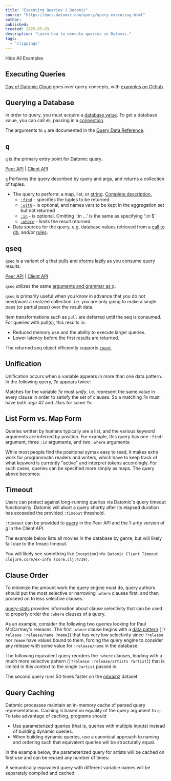 ```yaml
---
title: "Executing Queries | Datomic"
source: "https://docs.datomic.com/query/query-executing.html"
author:
published:
created: 2025-05-03
description: "Learn how to execute queries in Datomic."
tags:
  - "clippings"
---
```

Hide All Examples

## Executing Queries

[Day of Datomic Cloud](https://www.youtube.com/watch?v=qplsC2Q2xBA&t=8s) goes over query concepts, with [examples on Github](https://github.com/cognitect-labs/day-of-datomic-cloud).

## Querying a Database

In order to query, you must acquire a [database value](https://docs.datomic.com/whatis/data-model.html#database). To get a database value, you can call `db`, passing in a [connection](https://docs.datomic.com/clojure/index.html#datomic.api/connect).

The arguments to `q` are documented in the [Query Data Reference](https://docs.datomic.com/query/query-data-reference.html).

## q

`q` is the primary entry point for Datomic query.

[Peer API](https://docs.datomic.com/clojure/index.html#datomic.api/q) | [Client API](https://docs.datomic.com/client-api/datomic.client.api.html#var-q)

`q` Performs the query described by query and args, and returns a collection of tuples.

- The query to perform: a map, list, or [string](https://docs.datomic.com/query/#work-with-data-structures). [Complete description.](https://docs.datomic.com/query/query-data-reference.html)
	- [`:find`](https://docs.datomic.com/query/query-data-reference.html#find-specs) - specifies the tuples to be returned.
	- [`:with`](https://docs.datomic.com/query/query-data-reference.html#with) - is optional, and names vars to be kept in the aggregation set but not returned
	- [`:in`](https://docs.datomic.com/query/query-data-reference.html#inputs) - is optional. Omitting ':in …' is the same as specifying ':in $'
	- [`:where`](https://docs.datomic.com/query/query-data-reference.html#where-clauses) - limits the result returned
- Data sources for the query, e.g. database values retrieved from a [call to db](https://docs.datomic.com/query/#querying-a-database), and/or [rules](https://docs.datomic.com/query/query-data-reference.html#rules).

## qseq

`qseq` is a variant of `q` that [pulls](https://docs.datomic.com/query/query-data-reference.html#pull-expressions) and [xforms](https://docs.datomic.com/query/query-pull.html#xform-option) lazily as you consume query results.

[Peer API](https://docs.datomic.com/clojure/index.html#datomic.api/qseq) | [Client API](https://docs.datomic.com/client-api/datomic.client.api.html#var-qseq)

`qseq` utilizes the same [arguments and grammar as q](https://docs.datomic.com/query/query-data-reference.html#arg-grammar).

`qseq` is primarily useful when you know in advance that you do not need/want a realized collection. i.e. you are only going to make a single pass (or partial pass) over the result data.

Item transformations such as `pull` are deferred until the seq is consumed. For queries with pull(s), this results in:

- Reduced memory use and the ability to execute larger queries.
- Lower latency before the first results are returned.

The returned seq object efficiently supports [`count`](https://clojure.github.io/clojure/clojure.core-api.html#clojure.core/bounded-count).

## Unification

Unification occurs when a variable appears in more than one data pattern. In the following query, *?e* appears twice:

Matches for the variable *?e* must *unify*, i.e. represent the same value in every clause in order to satisfy the set of clauses. So a matching *?e* must have both *:age* 42 and *:likes* for some *?x*:

## List Form vs. Map Form

Queries written by humans typically are a list, and the various keyword arguments are inferred by position. For example, this query has one `:find:` argument, three `:in` arguments, and two `:where` arguments:

While most people find the positional syntax easy to read, it makes extra work for programmatic readers and writers, which have to keep track of what keyword is currently "active" and interpret tokens accordingly. For such cases, queries can be specified more simply as maps. The query above becomes:

## Timeout

Users can protect against long-running queries via Datomic's query timeout functionality. Datomic will abort a query shortly after its elapsed duration has exceeded the provided `:timeout` threshold.

`:timeout` can be provided to [query](https://docs.datomic.com/clojure/index.html#datomic.api/query) in the Peer API and the 1-arity version of [q](https://docs.datomic.com/client-api/datomic.client.api.html#var-q) in the Client API.

The example below lists all movies in the database by genre, but will likely fail due to the 1msec timeout.

You will likely see something like `ExceptionInfo Datomic Client Timeout  clojure.core/ex-info (core.clj:4739)`.

## Clause Order

To minimize the amount work the query engine must do, query authors should put the most selective or narrowing `:where` clauses first, and then proceed on to less selective clauses.

[query-stats](https://docs.datomic.com/reference/query-stats.html) provides information about clause selectivity that can be used to properly order the `:where` clauses of a query.

As an example, consider the following two queries looking for Paul McCartney's releases. The first `:where` clause begins with a [data pattern](https://docs.datomic.com/query/query-data-reference.html#data-patterns) (`[?release :release/name ?name]`) that has very low selectivity since `?release` nor `?name` have values bound to them, forcing the query engine to consider any release with some value for `:release/name` in the database:

The following equivalent query reorders the `:where` clauses, leading with a much more selective pattern (`[?release :release/artists ?artist]`) that is limited in this context to the single `?artist` passed in.

The second query runs 50 times faster on the [mbrainz](https://github.com/Datomic/mbrainz-importer) dataset.

## Query Caching

Datomic processes maintain an in-memory cache of parsed query representations. Caching is based on equality of the query argument to `q`. To take advantage of caching, programs should

- Use parameterized queries (that is, queries with multiple inputs) instead of building dynamic queries.
- When building dynamic queries, use a canonical approach to naming and ordering such that equivalent queries will be structurally equal.

In the example below, the parameterized query for artists will be cached on first use and can be reused any number of times:

A semantically equivalent query with different variable names will be separately compiled and cached: